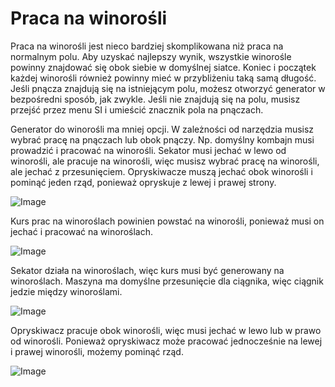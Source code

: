 # Praca na winorośli

Praca na winorośli jest nieco bardziej skomplikowana niż praca na normalnym polu.
Aby uzyskać najlepszy wynik, wszystkie winorośle powinny znajdować się obok siebie w domyślnej siatce.
Koniec i początek każdej winorośli również powinny mieć w przybliżeniu taką samą długość.
Jeśli pnącza znajdują się na istniejącym polu, możesz otworzyć generator w bezpośredni sposób, jak zwykle.
Jeśli nie znajdują się na polu, musisz przejść przez menu SI i umieścić znacznik pola na pnączach.


Generator do winorośli ma mniej opcji.
W zależności od narzędzia musisz wybrać pracę na pnączach lub obok pnączy.
Np. domyślny kombajn musi prowadzić i pracować na winorośli.
      Sekator musi jechać w lewo od winorośli, ale pracuje na winorośli, więc musisz wybrać pracę na winorośli, ale jechać z przesunięciem.
      Opryskiwacze muszą jechać obok winorośli i pominąć jeden rząd, ponieważ opryskuje z lewej i prawej strony.


![Image](images/vineworkgen_0_0_765_510.png)

Kurs prac na winoroślach powinien powstać na winorośli, ponieważ musi on jechać i pracować na winoroślach.


![Image](images/vineworkharvest_0_0_765_510.png)

Sekator działa na winoroślach, więc kurs musi być generowany na winoroślach.
Maszyna ma domyślne przesunięcie dla ciągnika, więc ciągnik jedzie między winoroślami.


![Image](images/vineworkpruner_0_0_765_510.png)

Opryskiwacz pracuje obok winorośli, więc musi jechać w lewo lub w prawo od winorośli.
Ponieważ opryskiwacz może pracować jednocześnie na lewej i prawej winorośli, możemy pominąć rząd.


![Image](images/vineworkspray_0_0_765_510.png)

